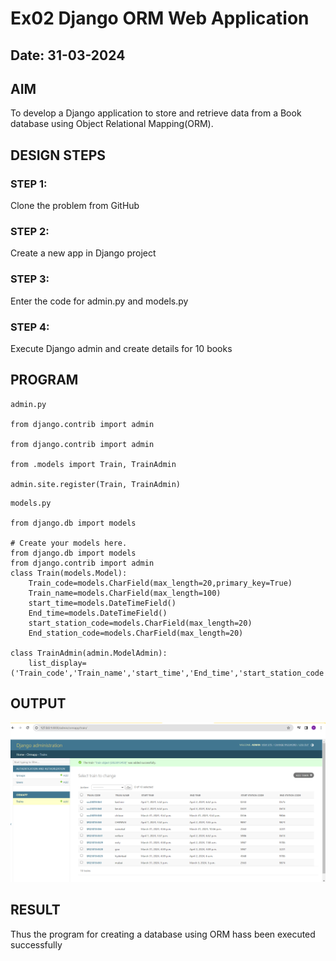 # Ex02 Django ORM Web Application
## Date: 31-03-2024

## AIM
To develop a Django application to store and retrieve data from a Book database using Object Relational Mapping(ORM).

## DESIGN STEPS

### STEP 1:
Clone the problem from GitHub

### STEP 2:
Create a new app in Django project

### STEP 3:
Enter the code for admin.py and models.py

### STEP 4:
Execute Django admin and create details for 10 books

## PROGRAM
```
admin.py

from django.contrib import admin

from django.contrib import admin

from .models import Train, TrainAdmin

admin.site.register(Train, TrainAdmin)

```
```
models.py

from django.db import models

# Create your models here.
from django.db import models
from django.contrib import admin
class Train(models.Model):
    Train_code=models.CharField(max_length=20,primary_key=True)
    Train_name=models.CharField(max_length=100)
    start_time=models.DateTimeField()
    End_time=models.DateTimeField()
    start_station_code=models.CharField(max_length=20)
    End_station_code=models.CharField(max_length=20)
 
class TrainAdmin(admin.ModelAdmin):
    list_display=('Train_code','Train_name','start_time','End_time','start_station_code','End_station_code')

```
## OUTPUT
![alt text](<sai orm.png>)
## RESULT
Thus the program for creating a database using ORM hass been executed successfully
